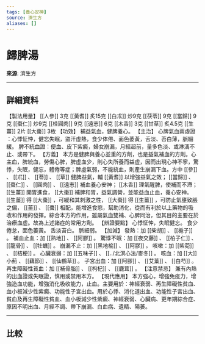 ```yaml
---
tags: [養心安神]
source: 濟生方
aliases: []
---
```


# 歸脾湯

**來源**: 濟生方  

---

## 詳細資料
【製法用量】 [[人參]] 3克 [[黃耆]] 炙15克 [[白朮]] 炒9克 [[茯苓]] 9克 [[當歸]] 9克 [[棗仁]] 炒9克 [[桂圓肉]] 9克 [[遠志]] 6克 [[木香]] 3克 [[甘草]] 炙4.5克 [[生薑]] 2片 [[大棗]] 3枚
【功效】
補益氣血，健脾養心。
【主治】
心脾氣血兩虛證︰心悸怔忡，健忘失眠，盜汗虛熱，食少体倦、面色萎黃，舌淡、苔白薄，脈細緩。
脾不統血證︰便血、皮下紫癜，婦女崩漏，月經超前，量多色淡、或淋漓不止、或帶下。
【方義】
本方是健脾與養心並重的方劑，也是益氣補血的方劑。心主血，脾統血，勞傷心脾，脾虛血少，則心失所養而益虛，因而出現心神不寧，驚悸，失眠，健忘，體倦等症；脾虛氣弱，不能統血，則產生崩漏下血。方中 [[參]] 、 [[朮]] 、 [[苓]] 、 [[草]] 健脾益氣，輔 [[黃耆]] 以增強益氣之效； [[當歸]] 、 [[棗仁]] 、 [[圓肉]] 、 [[遠志]] 補血養心安神； [[木香]] 理氣醒脾，使補而不滯； [[生薑]] 開胃進食， [[大棗]] 補脾和胃，益氣調營，並能益血止血，養心安神。 [[生薑]] 得 [[大棗]] ，可緩和其刺激之性， [[大棗]] 得 [[生薑]] ，可防止氣壅致脹之偏， [[薑]] 、 [[棗]] 相配，能增進食慾，幫助消化，從而有利於以上藥物的吸收和作用的發揮。綜合本方的作用，雖屬氣血雙補、心脾同治，但其目的主要在於治療血虛。故為上述諸症的常用方劑。
【辨證要點】
心悸怔忡，失眠健忘。
食少倦怠，面色萎黃。
舌淡苔白。
脈細弱。
【加減】
發熱：加 [[柴胡]] 、 [[梔子]] 。
補血止血：加 [[熟地]] 、 [[阿膠]] 。
驚悸不眠：加 [[夜交藤]] 、 [[柏子仁]] 、 [[龍骨]] 、 [[牡蠣]] 。
崩漏不止：加 [[黑地榆]] 、 [[阿膠]] 。
咳嗽：加 [[紫菀]] 、 [[桔梗]] 。
心臟衰弱：加 [[五味子]] 、 [[../北溟心法/麥冬]] 。
咳血：加 [[大]] 小薊
、 [[藕節]] 、 [[仙鶴草]] 。
子宮出血：加 [[阿膠]] 、 [[艾葉]] 、 [[白芍]] 。
再生障礙性貧血：加 [[補骨脂]] 、 [[枸杞]] 、 [[鹿茸]] 。
【注意禁忌】
兼有內熱的出血證或失眠證，慎用或禁用本方。
【現代應用】
本方強心，增強免疫力，增強造血功能，增強消化吸收能力，止血。主要用於：神經衰弱、再生障礙性貧血、血小板減少性紫癜、功能性子宮出血。用於心悸、消化道出血、功能性子宮出血、貧血及再生障礙性貧血、血小板減少性紫癜、神經衰弱、心臟病、更年期綜合症、原因不明出血、月經不調、帶下崩漏、白血病、遺精、陽萎。

---

## 比較
